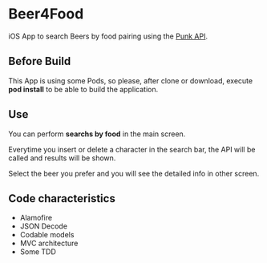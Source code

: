 # Beer4Food

iOS App to search Beers by food pairing using the [Punk API](https://punkapi.com).


## Before Build

This App is using some Pods, so please, after clone or download, execute **pod install** to be able to build the application.

## Use

You can perform **searchs by food** in the main screen.

Everytime you insert or delete a character in the search bar, the API will be called and results will be shown.

Select the beer you prefer and you will see the detailed info in other screen. 

## Code characteristics

- Alamofire
- JSON Decode
- Codable models
- MVC architecture
- Some TDD







